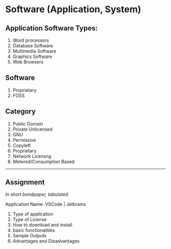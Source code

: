 # Software (Application, System)
## Application Software Types:
1. Word processors
2. Database Software
3. Multimedia Software
4. Graphics Software
5. Web Browsers

## Software
1. Proprietary
2. FOSS

## Category
1. Public Domain
2. Private Unlicensed
3. GNU
4. Permissive
5. Copyleft
6. Proprietary
7. Network Licensng
8. Metered/Consumption Based

---

## Assignment

<i>In short bondpaper, tabulated</i>

Application Name: VSCode | Jetbrains
1. Type of application
2. Type of License
3. How to download and install
4. basic functionalities
5. Sample Outputs
6. Advantages and Disadvantages